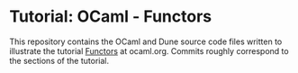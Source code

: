 # Tutorial: OCaml - Functors

This repository contains the OCaml and Dune source code files written to
illustrate the tutorial [Functors](https://ocaml.org/docs/functors) at
ocaml.org. Commits roughly correspond to the sections of the tutorial.
